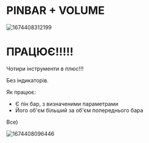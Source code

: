 # PINBAR + VOLUME

![1674408312199](https://user-images.githubusercontent.com/108072766/213930434-6e7ec5f6-f4d0-44ea-a77b-ae5a1badf24d.jpg)

# ПРАЦЮЄ!!!!!

Чотири інструменти в плюс!!!

Без індикаторів.

Як працює:
- Є пін бар, з визначеними параметрами
- Його об'єм більший за об'єм попереднього бара

Все)

![1674408096446](https://user-images.githubusercontent.com/108072766/213930246-04147dbe-ae28-4efe-a22e-cb65485a4ee0.jpg)
